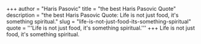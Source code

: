 +++
author = "Haris Pasovic"
title = "the best Haris Pasovic Quote"
description = "the best Haris Pasovic Quote: Life is not just food, it's something spiritual."
slug = "life-is-not-just-food-its-something-spiritual"
quote = '''Life is not just food, it's something spiritual.'''
+++
Life is not just food, it's something spiritual.
